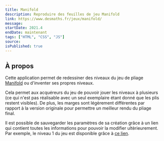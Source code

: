 ```yaml
---
title: Manifold
description: Reproduire des feuilles de jeu Manifold
link: https://www.desmaths.fr/jeux/manifold/
message:
startDate: 2021.4
endDate: maintenant
tags: ["HTML", "CSS", "JS"]
source:
isPublished: true
---
```


## À propos

Cette application permet de redessiner des niveaux du jeu de pliage [Manifold](https://www.amazon.fr/Huch-Friends-879318-logique-Manifold/dp/B01CJJCADY) ou d'inventer ses propres niveaux.

Cela permet aux acquéreurs du jeu de pouvoir jouer les niveaux à plusieurs (ce qui n'est pas réalisable avec un seul exemplaire étant donné que les plis restent visibles). De plus, les marges sont légèrement différentes par rapport à la version originale pour permettre un meilleur rendu du pliage final.

Il est possible de sauvegarder les paramètres de sa création grâce à un lien qui contient toutes les informations pour pouvoir la modifier ultèrieurement. Par exemple, le niveau 1 du jeu est disponible grâce à [ce lien](https://www.desmaths.fr/jeux/manifold/?data=bGV2ZWw9MSZpPTImaj0yJmNvbG9yPSM4MGE5NDImZ3JpbGxlPUIwLUIwLTAtMC0wLTAtQjAtQjAvQjAtQjAtMC0wLTAtMC1CMC1CMC9CMC1CMC0wLTAtMC0wLUIwLUIwL0IwLUIwLTAtMC0wLTAtQjAtQjAvVzAtVzAtMC0wLTAtMC1XMC1XMC9XMC1XMC0wLTAtMC0wLVcwLVcwL1cwLVcwLTAtMC0wLTAtVzAtVzAvVzAtVzAtMC0wLTAtMC1XMC1XMA==).

